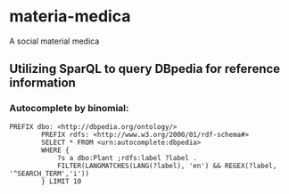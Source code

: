 # materia-medica
A social material medica

## Utilizing SparQL to query DBpedia for reference information

### Autocomplete by binomial:

```sparql
PREFIX dbo: <http://dbpedia.org/ontology/>
		PREFIX rdfs: <http://www.w3.org/2000/01/rdf-schema#>
		SELECT * FROM <urn:autocomplete:dbpedia> 
		WHERE {
			?s a dbo:Plant ;rdfs:label ?label .
			FILTER(LANGMATCHES(LANG(?label), 'en') && REGEX(?label, '^SEARCH_TERM','i'))
		} LIMIT 10
```
